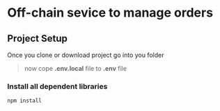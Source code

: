 # Off-chain sevice to manage orders

## Project Setup

Once you clone or download project go into you folder

> now cope **.env.local** file to **.env** file

### Install all dependent libraries

```
npm install
```
